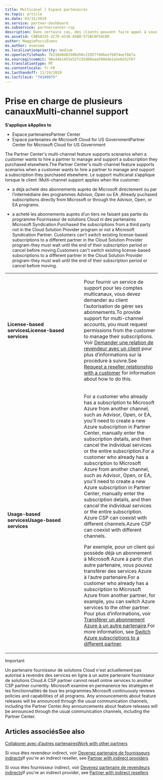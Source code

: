 ```yaml
---
title: Multicanal | Espace partenaires
ms.topic: article
ms.date: 03/15/2019
ms.service: partner-dashboard
ms.subservice: partnercenter-csp
description: Dans certains cas, des clients peuvent faire appel à vous pour configurer et prendre en charge un abonnement qu’ils ont acheté ailleurs.
ms.assetid: C8B58255-2C7D-4338-A5B0-572BC0F54C0D
author: MaggiePucciEvans
ms.author: evansma
ms.localizationpriority: medium
ms.openlocfilehash: 7b218d8d82506d50c21957f406eef6874eefbb7a
ms.sourcegitcommit: 90e44b1453e52fc92d08aaa5904de1a5e6d32f67
ms.translationtype: MT
ms.contentlocale: fr-FR
ms.lasthandoff: 11/19/2019
ms.locfileid: "74189075"
---
```

# <a name="multi-channel-support"></a><span data-ttu-id="cc2fb-103">Prise en charge de plusieurs canaux</span><span class="sxs-lookup"><span data-stu-id="cc2fb-103">Multi-channel support</span></span>

<span data-ttu-id="cc2fb-104">**S’applique à**</span><span class="sxs-lookup"><span data-stu-id="cc2fb-104">**Applies to**</span></span>

-  <span data-ttu-id="cc2fb-105">Espace partenaires</span><span class="sxs-lookup"><span data-stu-id="cc2fb-105">Partner Center</span></span>
-  <span data-ttu-id="cc2fb-106">Espace partenaires de Microsoft Cloud for US Government</span><span class="sxs-lookup"><span data-stu-id="cc2fb-106">Partner Center for Microsoft Cloud for US Government</span></span>


<span data-ttu-id="cc2fb-107">The Partner Center's multi-channel feature supports scenarios when a customer wants to hire a partner to manage and support a subscription they purchased elsewhere.</span><span class="sxs-lookup"><span data-stu-id="cc2fb-107">The Partner Center's multi-channel feature supports scenarios when a customer wants to hire a partner to manage and support a subscription they purchased elsewhere.</span></span> <span data-ttu-id="cc2fb-108">Le support multicanal s’applique lorsque le client :</span><span class="sxs-lookup"><span data-stu-id="cc2fb-108">Multi-channel support applies when the customer:</span></span>

-   <span data-ttu-id="cc2fb-109">a déjà acheté des abonnements auprès de Microsoft directement ou par l’intermédiaire des programmes Advisor, Open ou EA ;</span><span class="sxs-lookup"><span data-stu-id="cc2fb-109">Already puchased subscriptions directly from Microsoft or through the Advisor, Open, or EA programs.</span></span>

-   <span data-ttu-id="cc2fb-110">a acheté les abonnements auprès d’un tiers ne faisant pas partie du programme Fournisseur de solutions Cloud ni des partenaires Microsoft Syndication.</span><span class="sxs-lookup"><span data-stu-id="cc2fb-110">Purchased the subscriptions from a third party not in the Cloud Solution Provider program or not a Microsoft Syndication Partner.</span></span> <span data-ttu-id="cc2fb-111">Customers can't switch existing license-based subscriptions to a different partner in the Cloud Solution Provider program-they must wait until the end of their subscription period or cancel before moving.</span><span class="sxs-lookup"><span data-stu-id="cc2fb-111">Customers can't switch existing license-based subscriptions to a different partner in the Cloud Solution Provider program-they must wait until the end of their subscription period or cancel before moving.</span></span>


<table>
<colgroup>
<col width="50%" />
<col width="50%" />
</colgroup>
<tbody>
<tr class="odd">
<td><p><span data-ttu-id="cc2fb-112"><strong>License-based services</strong></span><span class="sxs-lookup"><span data-stu-id="cc2fb-112"><strong>License-based services</strong></span></span></p></td>
<td><p><span data-ttu-id="cc2fb-113">Pour fournir un service de support pour les comptes multicanaux, vous devez demander au client l’autorisation de gérer ses abonnements.</span><span class="sxs-lookup"><span data-stu-id="cc2fb-113">To provide support for multi-channel accounts, you must request permissions from the customer to manage their subscriptions.</span></span> <span data-ttu-id="cc2fb-114">Voir <a href="request-a-relationship-with-a-customer.md" data-raw-source="[Request a reseller relationship with a customer](request-a-relationship-with-a-customer.md)">Demander une relation de revendeur avec un client</a> pour plus d’informations sur la procédure à suivre.</span><span class="sxs-lookup"><span data-stu-id="cc2fb-114">See <a href="request-a-relationship-with-a-customer.md" data-raw-source="[Request a reseller relationship with a customer](request-a-relationship-with-a-customer.md)">Request a reseller relationship with a customer</a> for information about how to do this.</span></span></p></td>
</tr>
<tr class="even">
<td><p><span data-ttu-id="cc2fb-115"><strong>Usage-based services</strong></span><span class="sxs-lookup"><span data-stu-id="cc2fb-115"><strong>Usage-based services</strong></span></span></p></td>
<td>
<p><span data-ttu-id="cc2fb-116">For a customer who already has a subscription to Microsoft Azure from another channel, such as Advisor, Open, or EA, you&#39;ll need to create a new Azure subscription in Partner Center, manually enter the subscription details, and then cancel the individual services or the entire subscription.</span><span class="sxs-lookup"><span data-stu-id="cc2fb-116">For a customer who already has a subscription to Microsoft Azure from another channel, such as Advisor, Open, or EA, you&#39;ll need to create a new Azure subscription in Partner Center, manually enter the subscription details, and then cancel the individual services or the entire subscription.</span></span> <span data-ttu-id="cc2fb-117">Azure CSP can coexist with different channels.</span><span class="sxs-lookup"><span data-stu-id="cc2fb-117">Azure CSP can coexist with different channels.</span></span></p>
<p><span data-ttu-id="cc2fb-118">Par exemple, pour un client qui possède déjà un abonnement à Microsoft Azure à partir d’un autre partenaire, vous pouvez transférer des services Azure à l’autre partenaire.</span><span class="sxs-lookup"><span data-stu-id="cc2fb-118">For a customer who already has a subscription to Microsoft Azure from another partner, for example, you can switch Azure services to the other partner.</span></span>  <span data-ttu-id="cc2fb-119">Pour plus d’informations, voir <a href="switch-azure-subscriptions-to-a-different-partner.md" data-raw-source="[Switch Azure subscriptions to a different partner](switch-azure-subscriptions-to-a-different-partner.md)">Transférer un abonnement Azure à un autre partenaire</a>.</span><span class="sxs-lookup"><span data-stu-id="cc2fb-119">For more information, see <a href="switch-azure-subscriptions-to-a-different-partner.md" data-raw-source="[Switch Azure subscriptions to a different partner](switch-azure-subscriptions-to-a-different-partner.md)">Switch Azure subscriptions to a different partner</a>.</span></span></p>
</td>
</tr>
</tbody>
</table>

> [!IMPORTANT]  
> <span data-ttu-id="cc2fb-120">Un partenaire fournisseur de solutions Cloud n'est actuellement pas autorisé à revendre des services en ligne à un autre partenaire fournisseur de solutions Cloud.</span><span class="sxs-lookup"><span data-stu-id="cc2fb-120">A CSP partner cannot resell online services to another CSP partner currently.</span></span> <span data-ttu-id="cc2fb-121">Microsoft examine en permanence les stratégies et les fonctionnalités de tous les programmes.</span><span class="sxs-lookup"><span data-stu-id="cc2fb-121">Microsoft continuously reviews policies and capabilities of all programs.</span></span> <span data-ttu-id="cc2fb-122">Any announcements about feature releases will be announced through the usual communication channels, including the Partner Center.</span><span class="sxs-lookup"><span data-stu-id="cc2fb-122">Any announcements about feature releases will be announced through the usual communication channels, including the Partner Center.</span></span> 

## <a name="see-also"></a><span data-ttu-id="cc2fb-123">Articles associés</span><span class="sxs-lookup"><span data-stu-id="cc2fb-123">See also</span></span>

[<span data-ttu-id="cc2fb-124">Collaborer avec d’autres partenaires</span><span class="sxs-lookup"><span data-stu-id="cc2fb-124">Work with other partners</span></span>](work-with-other-partners.md)

<span data-ttu-id="cc2fb-125">Si vous êtes revendeur indirect, voir [Devenez partenaire de fournisseurs indirects](indirect-reseller-tasks-in-partner-center.md)</span><span class="sxs-lookup"><span data-stu-id="cc2fb-125">If you're an indirect reseller, see [Partner with indirect providers](indirect-reseller-tasks-in-partner-center.md)</span></span>

<span data-ttu-id="cc2fb-126">Si vous êtes fournisseur indirect, voir [Devenez partenaire de revendeurs indirects](indirect-provider-tasks-in-partner-center.md)</span><span class="sxs-lookup"><span data-stu-id="cc2fb-126">If you're an indirect provider, see [Partner with indirect resellers](indirect-provider-tasks-in-partner-center.md)</span></span> 

 

 



